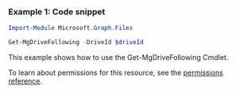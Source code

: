 ### Example 1: Code snippet

```powershellImport-Module Microsoft.Graph.Files

Get-MgDriveFollowing -DriveId $driveId
```
This example shows how to use the Get-MgDriveFollowing Cmdlet.
To learn about permissions for this resource, see the [permissions reference](/graph/permissions-reference).

